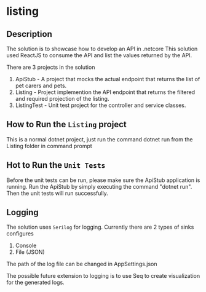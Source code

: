 # listing
## Description 
The solution is to showcase how to develop an API in .netcore
This solution used ReactJS to consume the API and list the values returned by the API.

There are 3 projects in the solution
1. ApiStub - A project that mocks the actual endpoint that returns the list of pet carers and pets.
2. Listing - Project implemention the API endpoint that returns the filtered and required projection of the listing. 
3. ListingTest - Unit test project for the controller and service classes.

## How to Run the `Listing` project
This is a normal dotnet project, just run the command 
dotnet run from the Listing folder in command prompt

## Hot to Run the `Unit Tests` 
Before the unit tests can be run, please make sure the ApiStub application is running.
Run the ApiStub by simply executing the command "dotnet run".
Then the unit tests will run successfully.

## Logging
The solution uses `Serilog` for logging. Currently there are 2 types of sinks configures 
1. Console 
2. File (JSON)

The path of the log file can be changed in AppSettings.json

The possible future extension to logging is to use Seq to create visualization for the generated logs.
